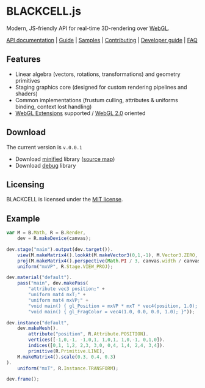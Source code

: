 # BLACKCELL.js

Modern, JS-friendly API for real-time 3D-rendering over [WebGL](http://www.khronos.org/registry/webgl/specs/latest/1.0/).

[API documentation](http://blackcelljs.com/api/B.html) | [Guide](http://blackcelljs.com/guide.html) | [Samples](http://blackcelljs.com/) | [Contributing](CONTRIBUTING.md)  | [Developer guide](https://github.com/vsergey3d/blackcell/wiki/Developer-guide)  | [FAQ](http://stackoverflow.com/questions/tagged/blackcell)

## Features

- Linear algebra (vectors, rotations, transformations) and geometry primitives
- Staging graphics core (designed for custom rendering pipelines and shaders)
- Common implementations (frustum culling, attributes & uniforms binding, context lost handling)
- [WebGL Extensions](http://www.khronos.org/registry/webgl/extensions/) supported / [WebGL 2.0](http://www.khronos.org/registry/webgl/specs/latest/2.0/) oriented

## Download

The current version is `v.0.0.1`

- Download [minified](http://blackcelljs.com/b.min.zip) library ([source map](http://blackcelljs.com/b.map.zip))
- Download [debug](http://blackcelljs.com/b.zip) library

## Licensing

BLACKCELL is licensed under the [MIT license](LICENSE.md).

## Example

```javascript
var M = B.Math, R = B.Render,
    dev = R.makeDevice(canvas);

dev.stage("main").output(dev.target()).
    view(M.makeMatrix4().lookAt(M.makeVector3(0,1,-1), M.Vector3.ZERO, M.Vector3.Y)).
    proj(M.makeMatrix4().perspective(Math.PI / 3, canvas.width / canvas.height, 0.1, 1000)).
    uniform("mxVP", R.Stage.VIEW_PROJ);

dev.material("default").
    pass("main", dev.makePass(
        "attribute vec3 position;" +
        "uniform mat4 mxT;" +
        "uniform mat4 mxVP;" +
        "void main() { gl_Position = mxVP * mxT * vec4(position, 1.0); }",
        "void main() { gl_FragColor = vec4(1.0, 0.0, 0.0, 1.0); }"));

dev.instance("default",
    dev.makeMesh().
        attribute("position", R.Attribute.POSITION).
        vertices([-1,0,-1, -1,0,1, 1,0,1, 1,0,-1, 0,1,0]).
        indices([0,1, 1,2, 2,3, 3,0, 0,4, 1,4, 2,4, 3,4]).
        primitive(R.Primitive.LINE),
    M.makeMatrix4().scale(0.3, 0.4, 0.3)
).
    uniform("mxT", R.Instance.TRANSFORM);

dev.frame();
```

